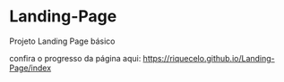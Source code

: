 # Landing-Page
 Projeto Landing Page básico
 
 confira o progresso da página aqui:
 https://riquecelo.github.io/Landing-Page/index
